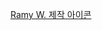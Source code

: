 <a href="https://kr.freepik.com/icon/up_5505360#fromView=search&page=2&position=74&uuid=dceca99a-04b5-4c51-908d-20c548215bf1">Ramy W. 제작 아이콘</a>
